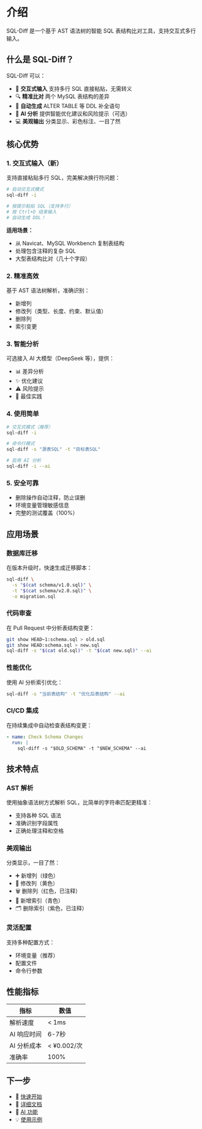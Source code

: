 # 介绍

SQL-Diff 是一个基于 AST 语法树的智能 SQL 表结构比对工具，支持交互式多行输入。

## 什么是 SQL-Diff？

SQL-Diff 可以：

- 🎯 **交互式输入** 支持多行 SQL 直接粘贴，无需转义
- 🔍 **精准比对** 两个 MySQL 表结构的差异
- 🚀 **自动生成** ALTER TABLE 等 DDL 补全语句
- 🤖 **AI 分析** 提供智能优化建议和风险提示（可选）
- 💻 **美观输出** 分类显示、彩色标注、一目了然

## 核心优势

### 1. 交互式输入（新）

支持直接粘贴多行 SQL，完美解决换行符问题：

```bash
# 启动交互式模式
sql-diff -i

# 按提示粘贴 SQL（支持多行）
# 按 Ctrl+D 结束输入
# 自动生成 DDL！
```

**适用场景：**
- 从 Navicat、MySQL Workbench 复制表结构
- 处理包含注释的复杂 SQL
- 大型表结构比对（几十个字段）

### 2. 精准高效

基于 AST 语法树解析，准确识别：
- 新增列
- 修改列（类型、长度、约束、默认值）
- 删除列
- 索引变更

### 3. 智能分析

可选接入 AI 大模型（DeepSeek 等），提供：
- 📊 差异分析
- ✨ 优化建议
- ⚠️ 风险提示
- 📖 最佳实践

### 4. 使用简单

```bash
# 交互式模式（推荐）
sql-diff -i

# 命令行模式
sql-diff -s "源表SQL" -t "目标表SQL"

# 启用 AI 分析
sql-diff -i --ai
```

### 5. 安全可靠

- 删除操作自动注释，防止误删
- 环境变量管理敏感信息
- 完整的测试覆盖（100%）

## 应用场景

### 数据库迁移

在版本升级时，快速生成迁移脚本：

```bash
sql-diff \
  -s "$(cat schema/v1.0.sql)" \
  -t "$(cat schema/v2.0.sql)" \
  -o migration.sql
```

### 代码审查

在 Pull Request 中分析表结构变更：

```bash
git show HEAD~1:schema.sql > old.sql
git show HEAD:schema.sql > new.sql
sql-diff -s "$(cat old.sql)" -t "$(cat new.sql)" --ai
```

### 性能优化

使用 AI 分析索引优化：

```bash
sql-diff -s "当前表结构" -t "优化后表结构" --ai
```

### CI/CD 集成

在持续集成中自动检查表结构变更：

```yaml
- name: Check Schema Changes
  run: |
    sql-diff -s "$OLD_SCHEMA" -t "$NEW_SCHEMA" --ai
```

## 技术特点

### AST 解析

使用抽象语法树方式解析 SQL，比简单的字符串匹配更精准：

- 支持各种 SQL 语法
- 准确识别字段属性
- 正确处理注释和空格

### 美观输出

分类显示，一目了然：

- ➕ 新增列（绿色）
- 🔄 修改列（黄色）  
- 🗑️ 删除列（红色，已注释）
- 📇 新增索引（青色）
- 🗂️ 删除索引（紫色，已注释）

### 灵活配置

支持多种配置方式：

- 环境变量（推荐）
- 配置文件
- 命令行参数

## 性能指标

| 指标 | 数值 |
|------|------|
| 解析速度 | < 1ms |
| AI 响应时间 | 6-7秒 |
| AI 分析成本 | < ¥0.002/次 |
| 准确率 | 100% |

## 下一步

- 🚀 [快速开始](./getting-started.md)
- 📖 [详细文档](./cli.md)
- 🤖 [AI 功能](/ai/guide.md)
- 💡 [使用示例](/examples/basic.md)
